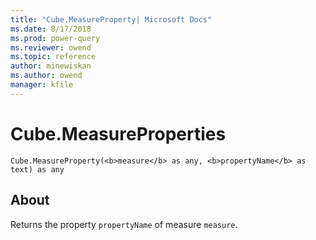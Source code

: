 ```yaml
---
title: "Cube.MeasureProperty| Microsoft Docs"
ms.date: 8/17/2018
ms.prod: power-query
ms.reviewer: owend
ms.topic: reference
author: minewiskan
ms.author: owend
manager: kfile
---
```

# Cube.MeasureProperties
`Cube.MeasureProperty(<b>measure</b> as any, <b>propertyName</b> as text) as any`
  
## About  
Returns the property `propertyName` of measure `measure`.
